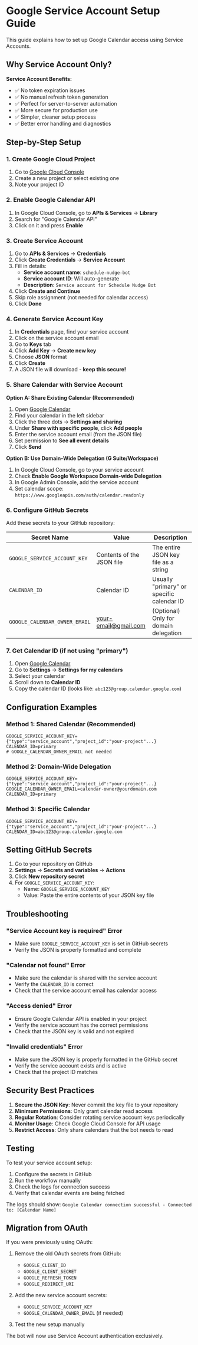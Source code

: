 # Google Service Account Setup Guide

This guide explains how to set up Google Calendar access using Service Accounts.

## Why Service Account Only?

**Service Account Benefits:**
- ✅ No token expiration issues
- ✅ No manual refresh token generation
- ✅ Perfect for server-to-server automation
- ✅ More secure for production use
- ✅ Simpler, cleaner setup process
- ✅ Better error handling and diagnostics

## Step-by-Step Setup

### 1. Create Google Cloud Project

1. Go to [Google Cloud Console](https://console.cloud.google.com/)
2. Create a new project or select existing one
3. Note your project ID

### 2. Enable Google Calendar API

1. In Google Cloud Console, go to **APIs & Services** → **Library**
2. Search for "Google Calendar API"
3. Click on it and press **Enable**

### 3. Create Service Account

1. Go to **APIs & Services** → **Credentials**
2. Click **Create Credentials** → **Service Account**
3. Fill in details:
   - **Service account name**: `schedule-nudge-bot`
   - **Service account ID**: Will auto-generate
   - **Description**: `Service account for Schedule Nudge Bot`
4. Click **Create and Continue**
5. Skip role assignment (not needed for calendar access)
6. Click **Done**

### 4. Generate Service Account Key

1. In **Credentials** page, find your service account
2. Click on the service account email
3. Go to **Keys** tab
4. Click **Add Key** → **Create new key**
5. Choose **JSON** format
6. Click **Create**
7. A JSON file will download - **keep this secure!**

### 5. Share Calendar with Service Account

**Option A: Share Existing Calendar (Recommended)**
1. Open [Google Calendar](https://calendar.google.com)
2. Find your calendar in the left sidebar
3. Click the three dots → **Settings and sharing**
4. Under **Share with specific people**, click **Add people**
5. Enter the service account email (from the JSON file)
6. Set permission to **See all event details**
7. Click **Send**

**Option B: Use Domain-Wide Delegation (G Suite/Workspace)**
1. In Google Cloud Console, go to your service account
2. Check **Enable Google Workspace Domain-wide Delegation**
3. In Google Admin Console, add the service account
4. Set calendar scope: `https://www.googleapis.com/auth/calendar.readonly`

### 6. Configure GitHub Secrets

Add these secrets to your GitHub repository:

| Secret Name | Value | Description |
|-------------|-------|-------------|
| `GOOGLE_SERVICE_ACCOUNT_KEY` | Contents of the JSON file | The entire JSON key file as a string |
| `CALENDAR_ID` | Calendar ID | Usually "primary" or specific calendar ID |
| `GOOGLE_CALENDAR_OWNER_EMAIL` | your-email@gmail.com | (Optional) Only for domain delegation |

### 7. Get Calendar ID (if not using "primary")

1. Open [Google Calendar](https://calendar.google.com)
2. Go to **Settings** → **Settings for my calendars**
3. Select your calendar
4. Scroll down to **Calendar ID**
5. Copy the calendar ID (looks like: `abc123@group.calendar.google.com`)

## Configuration Examples

### Method 1: Shared Calendar (Recommended)
```env
GOOGLE_SERVICE_ACCOUNT_KEY={"type":"service_account","project_id":"your-project"...}
CALENDAR_ID=primary
# GOOGLE_CALENDAR_OWNER_EMAIL not needed
```

### Method 2: Domain-Wide Delegation
```env
GOOGLE_SERVICE_ACCOUNT_KEY={"type":"service_account","project_id":"your-project"...}
GOOGLE_CALENDAR_OWNER_EMAIL=calendar-owner@yourdomain.com
CALENDAR_ID=primary
```

### Method 3: Specific Calendar
```env
GOOGLE_SERVICE_ACCOUNT_KEY={"type":"service_account","project_id":"your-project"...}
CALENDAR_ID=abc123@group.calendar.google.com
```

## Setting GitHub Secrets

1. Go to your repository on GitHub
2. **Settings** → **Secrets and variables** → **Actions**
3. Click **New repository secret**
4. For `GOOGLE_SERVICE_ACCOUNT_KEY`:
   - Name: `GOOGLE_SERVICE_ACCOUNT_KEY`
   - Value: Paste the entire contents of your JSON key file

## Troubleshooting

### "Service Account key is required" Error
- Make sure `GOOGLE_SERVICE_ACCOUNT_KEY` is set in GitHub secrets
- Verify the JSON is properly formatted and complete

### "Calendar not found" Error
- Make sure the calendar is shared with the service account
- Verify the `CALENDAR_ID` is correct
- Check that the service account email has calendar access

### "Access denied" Error
- Ensure Google Calendar API is enabled in your project
- Verify the service account has the correct permissions
- Check that the JSON key is valid and not expired

### "Invalid credentials" Error
- Make sure the JSON key is properly formatted in the GitHub secret
- Verify the service account exists and is active
- Check that the project ID matches

## Security Best Practices

1. **Secure the JSON Key**: Never commit the key file to your repository
2. **Minimum Permissions**: Only grant calendar read access
3. **Regular Rotation**: Consider rotating service account keys periodically
4. **Monitor Usage**: Check Google Cloud Console for API usage
5. **Restrict Access**: Only share calendars that the bot needs to read

## Testing

To test your service account setup:

1. Configure the secrets in GitHub
2. Run the workflow manually
3. Check the logs for connection success
4. Verify that calendar events are being fetched

The logs should show: `Google Calendar connection successful - Connected to: [Calendar Name]`

## Migration from OAuth

If you were previously using OAuth:

1. Remove the old OAuth secrets from GitHub:
   - `GOOGLE_CLIENT_ID`
   - `GOOGLE_CLIENT_SECRET` 
   - `GOOGLE_REFRESH_TOKEN`
   - `GOOGLE_REDIRECT_URI`

2. Add the new service account secrets:
   - `GOOGLE_SERVICE_ACCOUNT_KEY`
   - `GOOGLE_CALENDAR_OWNER_EMAIL` (if needed)

3. Test the new setup manually

The bot will now use Service Account authentication exclusively.